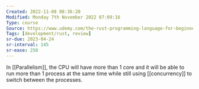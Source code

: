 ```yaml
---
Created: 2022-11-08 08:36:20
Modified: Monday 7th November 2022 07:09:16
Type: course
Source: https://www.udemy.com/the-rust-programming-language-for-beginners/?xref=E0Aed11STH4LPUQvCz0GJFABTmM=
Tags: [development/rust, review]
sr-due: 2023-04-24
sr-interval: 145
sr-ease: 250
---
```


In [[Parallelism]], the CPU will have more than 1 core and it will be able to run more than 1 process at the same time while still using [[concurrency]] to switch between the processes.